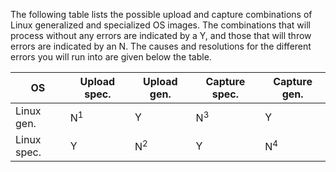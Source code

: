 The following table lists the possible upload and capture combinations of Linux generalized and specialized OS images. The combinations that will process without any errors are indicated by a Y, and those that will throw errors are indicated by an N. The causes and resolutions for the different errors you will run into are given below the table.

| OS            | Upload spec. | Upload gen. | Capture spec. | Capture gen. |
|---------------|--------------|-------------|---------------|--------------|
| Linux gen.  | N<sup>1</sup>            | Y           | N<sup>3</sup>             | Y            |
| Linux spec. | Y            | N<sup>2</sup>           | Y             | N<sup>4</sup>            |
